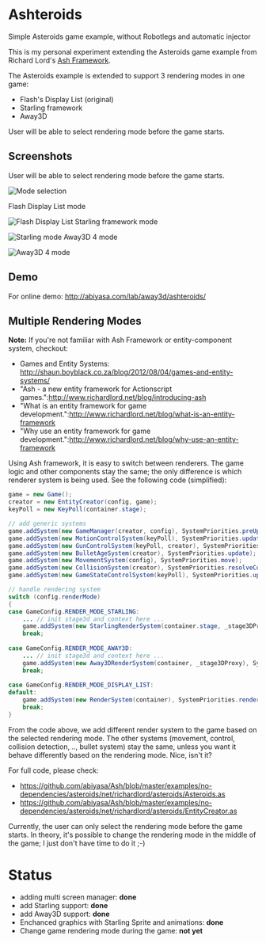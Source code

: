 # Ashteroids
Simple Asteroids game example, without Robotlegs and automatic injector

This is my personal experiment extending the Asteroids game example from Richard Lord's [Ash Framework](http://github.com/richardlord/Ash).

The Asteroids example is extended to support 3 rendering modes in one game:

* Flash's Display List (original)
* Starling framework
* Away3D

User will be able to select rendering mode before the game starts.

## Screenshots
User will be able to select rendering mode before the game starts.

![Mode selection](http://abiyasa.com/lab/away3d/ashteroids/main_menu.png "Mode selection")

Flash Display List mode

![Flash Display List](http://abiyasa.com/lab/away3d/ashteroids/mode_native.png "Flash Display List")
Starling framework mode

![Starling mode](http://abiyasa.com/lab/away3d/ashteroids/mode_starling.png "Starling framework")
Away3D 4 mode

![Away3D 4 mode](http://abiyasa.com/lab/away3d/ashteroids/mode_away3d.png "Away3D 4")

## Demo
For online demo: http://abiyasa.com/lab/away3d/ashteroids/

## Multiple Rendering Modes

**Note:** If you're not familiar with Ash Framework or entity-component system, checkout:

* Games and Entity Systems: http://shaun.boyblack.co.za/blog/2012/08/04/games-and-entity-systems/
* "Ash - a new entity framework for Actionscript games.":http://www.richardlord.net/blog/introducing-ash
* "What is an entity framework for game development.":http://www.richardlord.net/blog/what-is-an-entity-framework
* "Why use an entity framework for game development.":http://www.richardlord.net/blog/why-use-an-entity-framework

Using Ash framework, it is easy to switch between renderers. The game logic and other components stay the same; the only difference is which renderer system is being used. See the following code (simplified):
```actionscript
game = new Game();
creator = new EntityCreator(config, game);
keyPoll = new KeyPoll(container.stage);

// add generic systems
game.addSystem(new GameManager(creator, config), SystemPriorities.preUpdate);
game.addSystem(new MotionControlSystem(keyPoll), SystemPriorities.update);
game.addSystem(new GunControlSystem(keyPoll, creator), SystemPriorities.update);
game.addSystem(new BulletAgeSystem(creator), SystemPriorities.update);
game.addSystem(new MovementSystem(config), SystemPriorities.move);
game.addSystem(new CollisionSystem(creator), SystemPriorities.resolveCollisions);
game.addSystem(new GameStateControlSystem(keyPoll), SystemPriorities.update);

// handle rendering system
switch (config.renderMode)
{
case GameConfig.RENDER_MODE_STARLING:
    ... // init stage3d and context here ...
    game.addSystem(new StarlingRenderSystem(container.stage, _stage3DProxy), SystemPriorities.render);
    break;
    
case GameConfig.RENDER_MODE_AWAY3D:
    ... // init stage3d and context here ...
    game.addSystem(new Away3DRenderSystem(container, _stage3DProxy), SystemPriorities.render);
    break;
    
case GameConfig.RENDER_MODE_DISPLAY_LIST:
default:
    game.addSystem(new RenderSystem(container), SystemPriorities.render);
    break;
}
```

From the code above, we add different render system to the game based on the selected rendering mode. The other systems (movement, control, collision detection, .., bullet system) stay the same, unless you want it behave differently based on the rendering mode. Nice, isn't it?

For full code, please check:
* https://github.com/abiyasa/Ash/blob/master/examples/no-dependencies/asteroids/net/richardlord/asteroids/Asteroids.as
* https://github.com/abiyasa/Ash/blob/master/examples/no-dependencies/asteroids/net/richardlord/asteroids/EntityCreator.as

Currently, the user can only select the rendering mode before the game starts. In theory, it's possible to change the rendering mode in the middle of the game; I just don't have time to do it ;-)

# Status
- adding multi screen manager: **done**
- add Starling support: **done**
- add Away3D support: **done**
- Enchanced graphics with Starling Sprite and animations: **done**
- Change game rendering mode during the game: **not yet**
